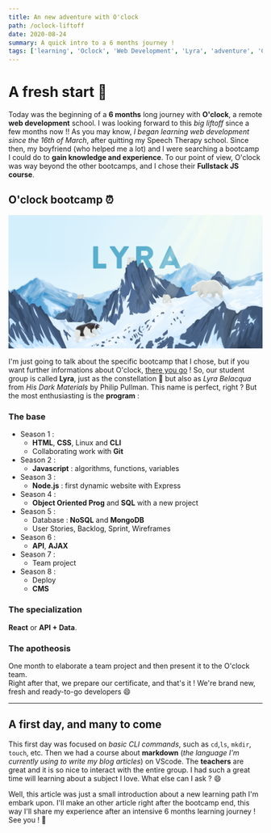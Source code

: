 ```yaml
---
title: An new adventure with O'clock
path: /oclock-liftoff
date: 2020-08-24
summary: A quick intro to a 6 months journey !
tags: ['learning', 'Oclock', 'Web Development', 'Lyra', 'adventure', 'CLI', 'markdown']
---
```


# A fresh start 🌱

Today was the beginning of a **6 months** long journey with **O'clock**, a remote **web development** school. I was looking forward to this *big liftoff* since a few months now !! As you may know, *I began learning web development since the 16th of March*, after quitting my Speech Therapy school. Since then, my boyfriend (who helped me a lot) and I were searching a bootcamp I could do to **gain knowledge and experience**. To our point of view, O'clock was way beyond the other bootcamps, and I chose their **Fullstack JS course**. 

## O'clock bootcamp ⏰

![Lyra JS](images/07_1_oclock_article_picture.png)

I'm just going to talk about the specific bootcamp that I chose, but if you want further informations about O'clock, [there you go](https://oclock.io/) ! So, our student group is called **Lyra**, just as the constellation 💫 but also as *Lyra Belacqua* from *His Dark Materials* by Philip Pullman. This name is perfect, right ? But the most enthusiasting is the **program** : 

### The base

- Season 1 : 
  - **HTML**, **CSS**, Linux and **CLI**
  - Collaborating work with **Git**
- Season 2 : 
  - **Javascript** : algorithms, functions, variables
- Season 3 : 
  - **Node.js** : first dynamic website with Express
- Season 4 : 
  - **Object Oriented Prog** and **SQL** with a new project
- Season 5 : 
  - Database : **NoSQL** and **MongoDB**
  - User Stories, Backlog, Sprint, Wireframes
- Season 6 : 
  - **API**, **AJAX**
- Season 7 : 
  - Team project 
- Season 8 : 
  - Deploy
  - **CMS**

### The specialization

**React** or **API + Data**. 

### The apotheosis

One month to elaborate a team project and then present it to the O'clock team.  
Right after that, we prepare our certificate, and that's it ! We're brand new, fresh and ready-to-go developers 😄

---

## A first day, and many to come

This first day was focused on *basic CLI commands*, such as `cd`,`ls`, `mkdir`, `touch`, etc. Then we had a course about **markdown** (*the language I'm currently using to write my blog articles*) on VScode. The **teachers** are great and it is so nice to interact with the entire group. I had such a great time will learning about a subject I love. What else can I ask ? 😄

Well, this article was just a small introduction about a new learning path I'm embark upon. I'll make an other article right after the bootcamp end, this way I'll share my experience after an intensive 6 months learning journey ! See you ! 👋
